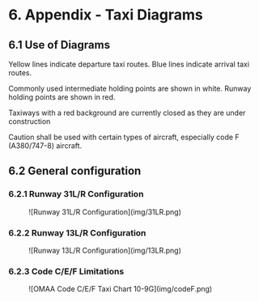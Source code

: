 # 6. Appendix - Taxi Diagrams
## 6.1 Use of Diagrams
Yellow lines indicate departure taxi routes. Blue lines indicate arrival taxi routes.

Commonly used intermediate holding points are shown in white. Runway holding points are shown in red.

Taxiways with a red background are currently closed as they are under construction

Caution shall be used with certain types of aircraft, especially code F (A380/747-8) aircraft. 

## 6.2 General configuration
### 6.2.1 Runway 31L/R Configuration
<figure markdown>
![Runway 31L/R Configuration](img/31LR.png)
</figure>

### 6.2.2 Runway 13L/R Configuration
<figure markdown>
![Runway 13L/R Configuration](img/13LR.png)
</figure>

### 6.2.3 Code C/E/F Limitations
<figure markdown>
![OMAA Code C/E/F Taxi Chart 10-9G](img/codeF.png)
</figure>
